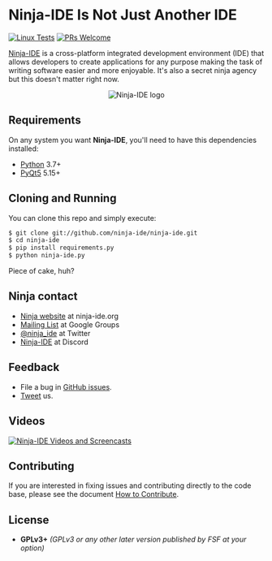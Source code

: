 # Ninja-IDE Is Not Just Another IDE
[![Linux Tests](https://github.com/ninja-ide/ninja-ide/actions/workflows/linux.yml/badge.svg)](https://github.com/ninja-ide/ninja-ide/actions/workflows/linux.yml)
[![PRs Welcome](https://img.shields.io/badge/PRs-welcome-brightgreen.svg?style=flat)](http://makeapullrequest.com)

 [Ninja-IDE](http://ninja-ide.org) is a cross-platform integrated development environment (IDE) that allows developers to create applications for any purpose making the task of writing software easier and more enjoyable. It's also a secret ninja agency but this doesn't matter right now.

<p align="center">
  <img alt="Ninja-IDE logo" src="https://github.com/ninja-ide/ninja-ide/blob/develop/ninja_ide/gui/qml/img/logo.png?raw=true">
</p>


## Requirements
On any system you want **Ninja-IDE**, you'll need to have this dependencies installed:

- [Python](https://python.org "Python Homepage") 3.7+
- [PyQt5](https://riverbankcomputing.com/software/pyqt/intro) 5.15+

## Cloning and Running
You can clone this repo and simply execute:

```bash
$ git clone git://github.com/ninja-ide/ninja-ide.git
$ cd ninja-ide
$ pip install requirements.py
$ python ninja-ide.py
```

Piece of cake, huh?

## Ninja contact
-   [Ninja website](http://ninja-ide.org "http://ninja-ide.org") at ninja-ide.org
-   [Mailing List](http://groups.google.com/group/ninja-ide/topics "Ninja Google Groups") at Google Groups
-   [@ninja\_ide](https://twitter.com/ninja_ide "@ninja_ide") at Twitter
-   [Ninja-IDE](https://discord.gg/4s4SxCa) at Discord

## Feedback
- File a bug in [GitHub issues](https://github.com/ninja-ide/ninja-ide/issues).
- [Tweet](https://twitter/ninja_ide) us.

## Videos
[![Ninja-IDE Videos and Screencasts](http://img.youtube.com/vi/xShpNY5w-64/0.jpg)](https://www.youtube.com/channel/UCPopm5397ozfsS8FOSSOWGQ "Ninja-IDE Videos and Screencasts")

## Contributing
If you are interested in fixing issues and contributing directly to the code base, please see the document [How to Contribute](https://github.com/ninja-ide/ninja-ide/wiki/How-to-Contribute).

## License
-   **GPLv3+** *(GPLv3 or any other later version published by FSF at your option)*

